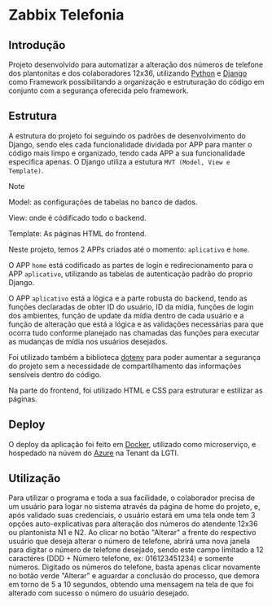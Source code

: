 # Zabbix Telefonia

## Introdução

Projeto desenvolvido para automatizar a alteração dos números de telefone dos plantonitas e dos colaboradores 12x36, utilizando [Python](https://python.org/) e [Django](https://www.djangoproject.com/) como Framework possibilitando a organização e estruturação do código em conjunto com a segurança oferecida pelo framework.

## Estrutura

A estrutura do projeto foi seguindo os padrões de desenvolvimento do Django, sendo eles cada funcionalidade dividada por APP para manter o código mais limpo e organizado, tendo cada APP a sua funcionalidade especifica apenas. 
O Django utiliza a estutura `MVT (Model, View e Template)`.
> [!NOTE]
>Model: as configurações de tabelas no banco de dados.
>
>View: onde é códificado todo o backend.
> 
>Template: As páginas HTML do frontend.
> 


Neste projeto, temos 2 APPs criados até o momento: `aplicativo` e `home`. 

O APP `home` está codificado as partes de login e redirecionamento para o APP `aplicativo`, utilizando as tabelas de autenticação padrão do proprio Django. 

O APP `aplicativo` está a lógica e a parte robusta do backend, tendo as funções declaradas de obter ID do usuário, ID da mídia, funções de login dos ambientes, função de update da mídia dentro de cada usuário e a função de alteração que está a lógica e as validações necessárias para que ocorra tudo conforme planejado nas chamadas das funções para executar as mudanças de mídia nos usuários desejados.

Foi utilizado também a biblioteca [dotenv](https://pypi.org/project/python-dotenv/) para poder aumentar a segurança do projeto sem a necessidade de compartilhamento das informações sensíveis dentro do código.

Na parte do frontend, foi utilizado HTML e CSS para estruturar e estilizar as páginas. 

## Deploy

O deploy da aplicação foi feito em [Docker](https://www.docker.com/), utilizado como microserviço, e hospedado na núvem do [Azure](https://portal.azure.com/) na Tenant da LGTI.

## Utilização

Para utilizar o programa e toda a sua facilidade, o colaborador precisa de um usuário para logar no sistema através da página de home do projeto, e, após validado suas credenciais, o usuário estará em uma tela onde tem 3 opções auto-explicativas para alteração dos números do atendente 12x36 ou plantonista N1 e N2. 
Ao clicar no botão "Alterar" a frente do respectivo usuário que deseja alterar o número de telefone, abrirá uma nova janela para digitar o número de telefone desejado, sendo este campo limitado a 12 caractéres (DDD + Número telefone, ex: 016123451234) e somente números. Digitado os números do telefone, basta apenas clicar novamente no botão verde "Alterar" e aguardar a conclusão do processo, que demora em torno de 5 a 10 segundos, obtendo uma mensagem na tela de que foi alterado com sucesso o número do usuário desejado.
